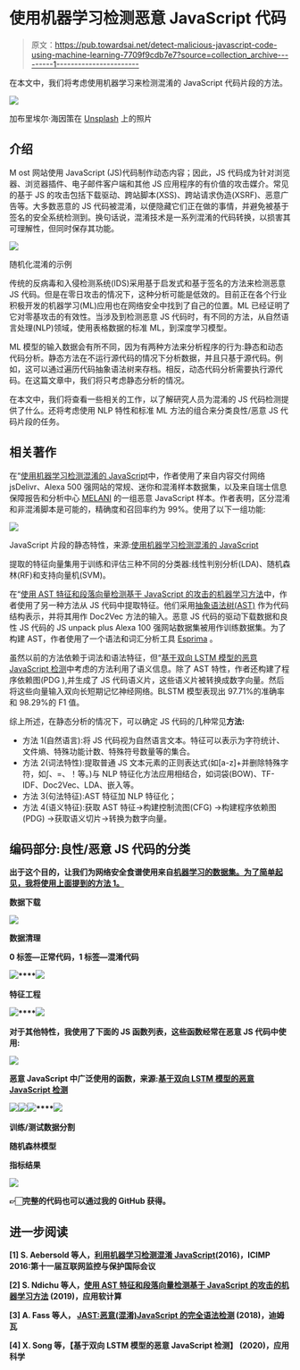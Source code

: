 # 使用机器学习检测恶意 JavaScript 代码

> 原文：<https://pub.towardsai.net/detect-malicious-javascript-code-using-machine-learning-7709f9cdb7e7?source=collection_archive---------1----------------------->

在本文中，我们将考虑使用机器学习来检测混淆的 JavaScript 代码片段的方法。

![](img/ed4e00e05d7b6a5dec0d84d7016f3db7.png)

加布里埃尔·海因策在 [Unsplash](https://unsplash.com?utm_source=medium&utm_medium=referral) 上的照片

## 介绍

M ost 网站使用 JavaScript (JS)代码制作动态内容；因此，JS 代码成为针对浏览器、浏览器插件、电子邮件客户端和其他 JS 应用程序的有价值的攻击媒介。常见的基于 JS 的攻击包括下载驱动、跨站脚本(XSS)、跨站请求伪造(XSRF)、恶意广告等。大多数恶意的 JS 代码被混淆，以便隐藏它们正在做的事情，并避免被基于签名的安全系统检测到。换句话说，混淆技术是一系列混淆的代码转换，以损害其可理解性，但同时保存其功能。

![](img/1697255e2d647dcae0292f9cb1102684.png)

随机化混淆的示例

传统的反病毒和入侵检测系统(IDS)采用基于启发式和基于签名的方法来检测恶意 JS 代码。但是在零日攻击的情况下，这种分析可能是低效的。目前正在各个行业积极开发的机器学习(ML)应用也在网络安全中找到了自己的位置。ML 已经证明了它对零基攻击的有效性。当涉及到检测恶意 JS 代码时，有不同的方法，从自然语言处理(NLP)领域，使用表格数据的标准 ML，到深度学习模型。

ML 模型的输入数据会有所不同，因为有两种方法来分析程序的行为:静态和动态代码分析。静态方法在不运行源代码的情况下分析数据，并且只基于源代码。例如，这可以通过遍历代码抽象语法树来存档。相反，动态代码分析需要执行源代码。在这篇文章中，我们将只考虑静态分析的情况。

在本文中，我们将查看一些相关的工作，以了解研究人员为混淆的 JS 代码检测提供了什么。还将考虑使用 NLP 特性和标准 ML 方法的组合来分类良性/恶意 JS 代码片段的任务。

## 相关著作

在“[使用机器学习检测混淆的 JavaScript](https://www.researchgate.net/publication/321805699_Detecting_Obfuscated_JavaScripts_using_Machine_Learning)中，作者使用了来自内容交付网络 jsDelivr、Alexa 500 强网站的常规、迷你和混淆样本数据集，以及来自瑞士信息保障报告和分析中心 [MELANI](https://www.ncsc.admin.ch/ncsc/en/home.html) 的一组恶意 JavaScript 样本。作者表明，区分混淆和非混淆脚本是可能的，精确度和召回率约为 99%。使用了以下一组功能:

![](img/ccc961d8b8302931de9eb8840696daad.png)

JavaScript 片段的静态特性，来源:[使用机器学习检测混淆的 JavaScript](https://www.researchgate.net/publication/321805699_Detecting_Obfuscated_JavaScripts_using_Machine_Learning)

提取的特征向量集用于训练和评估三种不同的分类器:线性判别分析(LDA)、随机森林(RF)和支持向量机(SVM)。

在“[使用 AST 特征和段落向量检测基于 JavaScript 的攻击的机器学习方法](https://www.sciencedirect.com/science/article/pii/S1568494619305022)中，作者使用了另一种方法从 JS 代码中提取特征。他们采用[抽象语法树(AST)](https://en.wikipedia.org/wiki/Abstract_syntax_tree) 作为代码结构表示，并将其用作 Doc2Vec 方法的输入。恶意 JS 代码的驱动下载数据和良性 JS 代码的 JS unpack plus Alexa 100 强网站数据集被用作训练数据集。为了构建 AST，作者使用了一个语法和词汇分析工具 [Esprima](https://esprima.org/demo/parse.html#) 。

虽然以前的方法依赖于词法和语法特征，但“[基于双向 LSTM 模型的恶意 JavaScript 检测](https://www.mdpi.com/2076-3417/10/10/3440)中考虑的方法利用了语义信息。除了 AST 特性，作者还构建了程序依赖图(PDG ),并生成了 JS 代码语义片，这些语义片被转换成数字向量。然后将这些向量输入双向长短期记忆神经网络。BLSTM 模型表现出 97.71%的准确率和 98.29%的 F1 值。

综上所述，在静态分析的情况下，可以确定 JS 代码的几种常见**方法:**

*   方法 1(自然语言):将 JS 代码视为自然语言文本。特征可以表示为字符统计、文件熵、特殊功能计数、特殊符号数量等的集合。
*   方法 2(词法特性):提取普通 JS 文本元素的正则表达式(如[a-z]+并删除特殊字符，如∫、=、！等。)与 NLP 特征化方法应用相结合，如词袋(BOW)、TF-IDF、Doc2Vec、LDA、嵌入等。
*   方法 3(句法特征):AST 特征加 NLP 特征化；
*   方法 4(语义特征):获取 AST 特征->构建控制流图(CFG) ->构建程序依赖图(PDG) ->获取语义切片->转换为数字向量。

## 编码部分:**良性/恶意 JS 代码的分类**

**出于这个目的，让我们为网络安全食谱使用来自[机器学习的数据集。为了简单起见，我将使用上面提到的方法 1。](https://github.com/PacktPublishing/Machine-Learning-for-Cybersecurity-Cookbook/tree/master/Chapter03/Detecting%20Obfuscated%20Javascript)**

****数据下载****

**![](img/d130340db758bb86c8e102521ce40192.png)**

****数据清理****

**0 标签—正常代码，1 标签—混淆代码**

**![](img/e95621b67138de4b9d0f2c0a1eca60bf.png)****![](img/028c7401ef89322d54d43abb83a7d585.png)**

****特征工程****

**![](img/9747e4d229a3a5967919428501945397.png)****![](img/2c21eebf7e8e77421a06f925485b6891.png)**

**对于其他特性，我使用了下面的 JS 函数列表，这些函数经常在恶意 JS 代码中使用:**

**![](img/bf0df9bd8160428b19170c8b2bf7f5e3.png)**

**恶意 JavaScript 中广泛使用的函数，来源:[基于双向 LSTM 模型的恶意 JavaScript 检测](https://www.mdpi.com/2076-3417/10/10/3440)**

**![](img/714b052599bd1e39311f343281085453.png)****![](img/e69d968953389b8aef840d41bc6213f3.png)****![](img/9ea4246bbe2a85c9770d012f43998a50.png)****![](img/63d3b399faa3f53251e91593f086b361.png)**

****训练/测试数据分割****

****随机森林模型****

****指标结果****

**![](img/e6f15163511e13a7656e58ca48c05c70.png)**

**👉🏻完整的代码也可以通过我的 GitHub 获得。**

## **进一步阅读**

**[1] S. Aebersold 等人，[利用机器学习检测混淆 JavaScript](https://www.researchgate.net/publication/321805699_Detecting_Obfuscated_JavaScripts_using_Machine_Learning)(2016)，ICIMP 2016:第十一届互联网监控与保护国际会议**

**[2] S. Ndichu 等人，[使用 AST 特征和段落向量检测基于 JavaScript 的攻击的机器学习方法](https://www.sciencedirect.com/science/article/pii/S1568494619305022) (2019)，应用软计算**

**[3] A. Fass 等人， [JAST:恶意(混淆)JavaScript 的完全语法检测](https://link.springer.com/chapter/10.1007/978-3-319-93411-2_14) (2018)，迪姆瓦**

**[4] X. Song 等，【基于双向 LSTM 模型的恶意 JavaScript 检测】 (2020)，应用科学**
